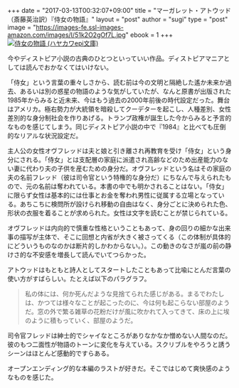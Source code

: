 +++
date = "2017-03-13T00:32:07+09:00"
title = "マーガレット・アトウッド（斎藤英治訳）『侍女の物語』"
layout = "post"
author = "sugi"
type = "post"
image = "https://images-fe.ssl-images-amazon.com/images/I/51k2O2gOf7L.jpg"
ebook = 1
+++
<a href="http://www.amazon.co.jp/exec/obidos/ASIN/4151200118/chezsugi-22/ref=nosim/" name="amazletlink" target="_blank"><img src="https://images-fe.ssl-images-amazon.com/images/I/51k2O2gOf7L.jpg" alt="侍女の物語 (ハヤカワepi文庫)" class="alignleft"  /></a>

今やディストピア小説の古典のひとつといっていい作品。ディストピアマニアとしては読んでおかなくてはいけない。

「侍女」という言葉の重々しさから、読む前は今の文明と隔絶した遙か未来か過去、あるいは別の惑星の物語のような気がしていたが、なんと原書が出版された1985年からみると近未来、今はもう過去の2000年前後の時代設定だった。舞台はアメリカ。極右勢力が大統領を暗殺してクーデターを起こし、人種差別、女性差別的な身分制社会を作りあげる。トランプ政権が誕生した今からみると予言的なものを感じてしまう。同じディストピア小説の中で『1984』と比べても圧倒的なリアルな状況設定だ。

主人公の女性オヴフレッドは夫と娘と引き離され再教育を受け「侍女」という身分にされる。「侍女」とは支配層の家庭に派遣され高齢などのため出産能力のない妻に代わり夫の子供を産むための身分だ。オヴフレッドという名はその家庭の夫の名前フレッド（彼は司令官という特権的な身分だ）にちなんで与えられたもので、元の名前は奪われている。本書の中でも明かされることはない。「侍女」に限らず女性は基本的には仕事とお金を奪われ男性に従属する立場となっている。あちこちに検問所が設けられ移動の自由はなく、身分ごとに決められた色、形状の衣服を着ることが求められた。女性は文字を読むことが禁じられている。

オヴフレッドは内向的で慎重な性格ということもあって、身の回りの細かな出来事の描写が主体で、そこに回想と内省が大きく被さってくる（この体制が具体的にどういうものなのかは断片的しかわからない。）。この動きのなさが嵐の前の静けさ的な不安感を増長して読んでいてつらかった。

アトウッドはもともと詩人としてスタートしたこともあって比喩にとんだ言葉の使い方がすばらしい。たとえば以下のパラグラフ。

> 私の体には、何か死んだような見捨てられた感じがある。まるでわたしは、かつては様々なことが起こったのに、今は何も起こらない部屋のようだ。窓の外で繁る雑草の花粉だけが風に吹かれて入ってきて、床の上に埃のように積もっていく、部屋のようだ。

司令官フレッドは紳士的でシャイなところがありなかなか憎めない人間なのだ。彼のもつ二面性が物語のトーンに変化を与えている。スクリブルをやろうと誘うシーンはほとんど感動的ですらある。

オープンエンディング的な本編のラストが好きだ。そこではじめて爽快感のようなものを感じた。
